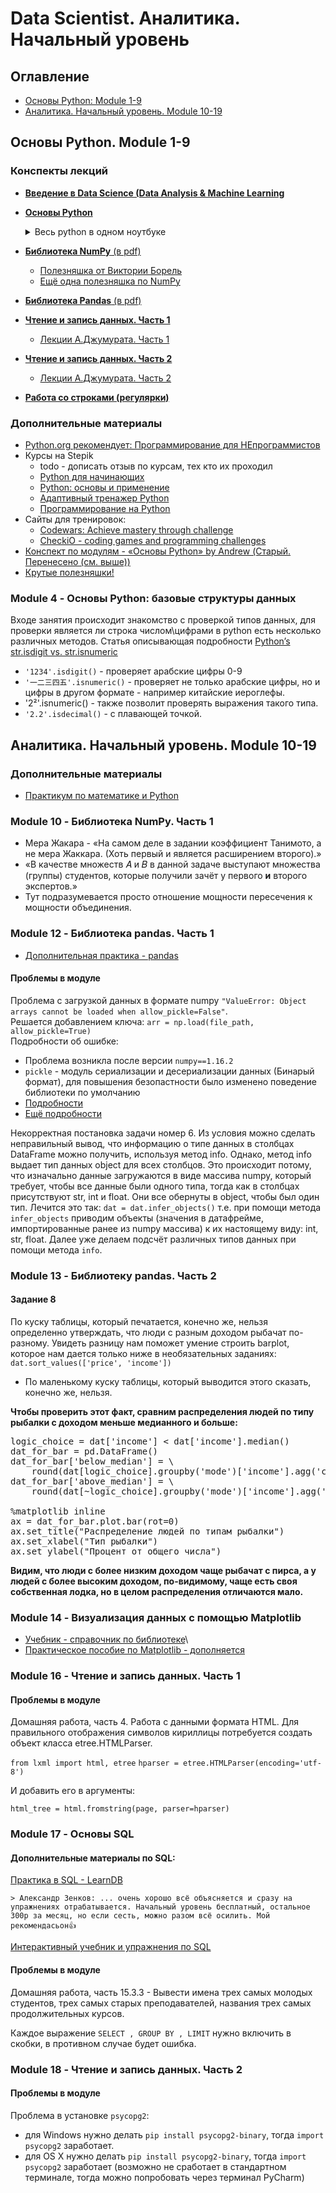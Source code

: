 # Data Scientist. Аналитика. Начальный уровень
## Оглавление
* [Основы Python: Module 1-9](#basic)
* [Аналитика. Начальный уровень. Module 10-19](#analytics)

## <a id='basic'></a>**Основы Python. Module 1-9**
### Конспекты лекций
* [**Введение в Data Science (Data Analysis & Machine Learning**](ipynb/jun_anl_intro.ipynb)
* [**Основы Python**](ipynb/python_basics)
    <details>
    <summary>Весь python в одном ноутбуке</summary>
    
    * [здесь все лекции в одном ноутбуке¹](ipynb/python_basics/Основы_Python.ipynb)
    <hr>
    
    ¹**Внимание!** Ноутбук получился огромный по размеру и поэтому сильно тормозит при открытии. Поэтому был разбит на несколько тем.
    </details>
* [**Библиотека NumPy** (в pdf)](ipynb/numpy/Библиотека_NumPy.pdf)
    * [Полезняшка от Виктории Борель](ipynb/numpy/size_ndim_shape.ipynb)
    * [Ещё одна полезняшка по NumPy](ipynb/numpy/Занятие_2._Numpy_-_Colaboratory.html)
* [**Библиотека Pandas** (в pdf)](ipynb/pandas)
* [**Чтение и запись данных. Часть 1**](ipynb/read_and_write_data1/jun_anl_read_data1.ipynb)
    * [Лекции А.Джумурата. Часть 1](ipynb/read_and_write_data1/jun_anl_read_data1_dzhu.ipynb)
* [**Чтение и запись данных. Часть 2**](ipynb/read_and_write_data2/jun_anl_read_data2.ipynb)
    * [Лекции А.Джумурата. Часть 2](ipynb/read_and_write_data2/jun_anl_read_data2_dzhu.ipynb)
* [**Работа со строками (регулярки)**](ipynb/regex_and_strings/jun_anl_string.ipynb)
### **Дополнительные материалы**
* [Python.org рекомендует: Программирование для НЕпрограммистов](https://m.habr.com/ru/company/skillfactory/blog/480898/)
* Курсы на Stepik
  * todo - дописать отзыв по курсам, тех кто их проходил
  * [Python для начинающих](https://stepik.org/course/58852/promo)
  * [Python: основы и применение](https://stepik.org/course/512/promo)
  * [Адаптивный тренажер Python](https://stepik.org/course/431/promo)
  * [Программирование на Python](https://stepik.org/course/67/promo)
* Сайты для тренировок:
  * [Codewars: Achieve mastery through challenge](https://www.codewars.com/)
  * [CheckiO - coding games and programming challenges](https://checkio.org/)
* [Конспект по модулям - «Основы Python» by Andrew (Старый. Перенесено (см. выше))](ipynb/DS_01_analytics_basic_python.ipynb)
* [Крутые полезняшки!](ipynb/addons)

### Module 4 - Основы Python: базовые структуры данных
Входе занятия происходит знакомство с проверкой типов данных, для проверки является ли строка числом\цифрами в python есть несколько различных методов. Статья описывающая подробности [Python’s str.isdigit vs. str.isnumeric](https://lerner.co.il/2019/02/17/pythons-str-isdigit-vs-str-isnumeric/)
  * `'1234'.isdigit()` - проверяет арабские цифры 0-9
  * `'一二三四五'.isnumeric()` - проверяет не только арабские цифры, но и цифры в другом формате - например китайские иероглефы.
  * '2²'.isnumeric() - также позволит проверять выражения такого типа.
  * `'2.2'.isdecimal()` - с плавающей точкой.

## <a id='analytics'></a>**Аналитика. Начальный уровень. Module 10-19**
### **Дополнительные материалы**
* [Практикум по математике и Python](https://stepik.org/course/3356/promo)

### Module 10 - Библиотека NumPy. Часть 1
* Мера Жакара - «На самом деле в задании коэффициент Танимото, а не мера Жаккара. (Хоть первый и является расширением второго).»
* «В качестве множеств 𝐴 и 𝐵 в данной задаче выступают множества (группы) студентов, которые получили зачёт у первого **и** второго экспертов.»
* Тут подразумевается просто отношение мощности пересечения к мощности объединения.

### Module 12 - Библиотека pandas. Часть 1
* [Дополнительная практика - pandas](https://github.com/ajcr/100-pandas-puzzles/blob/master/100-pandas-puzzles.ipynb)

#### **Проблемы в модуле**
Проблема с загрузкой данных в формате numpy `"ValueError: Object arrays cannot be loaded when allow_pickle=False"`.  
Решается добавлением ключа: `arr = np.load(file_path, allow_pickle=True)`  
Подробности об ошибке:
* Проблема возникла после версии `numpy==1.16.2`
* `pickle` - модуль сериализации и десериализации данных (Бинарый формат), для повышения безопастности было изменено поведение библиотеки по умолчанию
* [Подробности](https://stackoverflow.com/questions/55824625/how-to-fix-object-arrays-cannot-be-loaded-when-allow-pickle-false-in-the-sketc)
* [Ещё подробности](https://github.com/tensorflow/tensorflow/commit/79a8d5cdad942b9853aa70b59441983b42a8aeb3#diff-b0a029ad68170f59173eb2f6660cd8e0)

Некорректная постановка задачи номер 6. Из условия можно сделать неправильный вывод, что информацию о типе данных в столбцах DataFrame можно получить, используя метод info. Однако, метод info выдает тип данных object для всех столбцов. Это происходит потому, что изначально данные загружаются в виде массива numpy, который требует, чтобы все данные были одного типа, тогда как в столбцах присутствуют str, int и float. Они все обернуты в object, чтобы был один тип. Лечится это так: `dat = dat.infer_objects()` т.е. при помощи метода `infer_objects` приводим объекты (значения в датафрейме, импортированные ранее из numpy массива) к их настоящему виду: int, str, float. Далее уже делаем подсчёт различных типов данных при помощи метода `info`.

### Module 13 - Библиотеку pandas. Часть 2

#### **Задание 8**

По куску таблицы, который печатается, конечно же, нельзя определенно утверждать, что люди с разным доходом рыбачат по-разному. Увидеть разницу нам поможет умение строить barplot, которое нам дается только ниже в необязательных заданиях: `dat.sort_values(['price', 'income'])`
* По маленькому куску таблицы, который выводится этого сказать, конечно же, нельзя.  
  
**Чтобы проверить этот факт, сравним распределения людей по типу рыбалки с доходом меньше медианного и больше:**
<pre>
logic_choice = dat['income'] < dat['income'].median()
dat_for_bar = pd.DataFrame()
dat_for_bar['below_median'] = \
    round(dat[logic_choice].groupby('mode')['income'].agg('count') / logic_choice.sum() * 100)
dat_for_bar['above_median'] = \
    round(dat[~logic_choice].groupby('mode')['income'].agg('count') / (~logic_choice).sum() * 100)

%matplotlib inline
ax = dat_for_bar.plot.bar(rot=0)
ax.set_title("Распределение людей по типам рыбалки")
ax.set_xlabel("Тип рыбалки")
ax.set_ylabel("Процент от общего числа")
</pre>
**Видим, что люди с более низким доходом чаще рыбачат с пирса, а у людей с более высоким доходом, по-видимому, чаще есть своя собственная лодка, но в целом распределения отличаются мало.**

### Module 14 - Визуализация данных с помощью Matplotlib
* [Учебник - справочник по библиотеке](https://pyprog.pro)\
* [Практическое пособие по Matplotlib - дополняется](https://github.com/koslayn/datascience/blob/master/Matplotlib.book.ipynb)

### Module 16 - Чтение и запись данных. Часть 1

#### **Проблемы в модуле**
Домашняя работа, часть 4. Работа с данными формата HTML.
Для правильного отображения символов кириллицы потребуется создать объект класса etree.HTMLParser.

`from lxml import html, etree`
`hparser = etree.HTMLParser(encoding='utf-8')`

И добавить его в аргументы:

`html_tree = html.fromstring(page, parser=hparser)`

### Module 17 - Основы SQL
#### **Дополнительные материалы по SQL:**
[Практика в SQL - LearnDB](https://learndb.ru/courses)  

    > Александр Зенков: ... очень хорошо всё объясняется и сразу на упражнениях отрабатывается. Начальный уровень бесплатный, остальное 300р за месяц, но если сесть, можно разом всё осилить. Мой рекомендасьон👍

[Интерактивный учебник и упражнения по SQL](http://sql-tutorial.ru/)

#### **Проблемы в модуле**
Домашняя работа, часть 15.3.3 - Вывести имена трех самых молодых студентов, трех самых старых преподавателей, названия трех самых продолжительных курсов.

Каждое выражение `SELECT , GROUP BY , LIMIT` нужно включить в скобки, в противном случае будет ошибка.

### Module 18 - Чтение и запись данных. Часть 2

#### **Проблемы в модуле**
Проблема в установке `psycopg2`: 
* для Windows нужно делать `pip install psycopg2-binary`, тогда `import psycopg2` заработает.
* для OS X нужно делать `pip install psycopg2-binary`, тогда `import psycopg2` заработает (возможно не сработает в стандартном терминале, тогда можно попробовать через терминал PyCharm)
